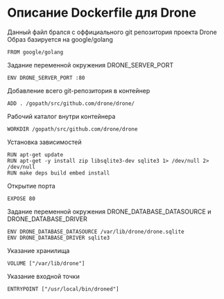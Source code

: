 # Описание Dockerfile для Drone
Данный файл брался c оффициального git репозитория проекта Drone
Образ базируется на google/golang
```
FROM google/golang
```
Задание переменной окружения DRONE_SERVER_PORT
```
ENV DRONE_SERVER_PORT :80
```
Добавление всего git-репозитория в контейнер
```
ADD . /gopath/src/github.com/drone/drone/
```
Рабочий каталог внутри контейнера
```
WORKDIR /gopath/src/github.com/drone/drone
```
Установка зависимостей
```
RUN apt-get update
RUN apt-get -y install zip libsqlite3-dev sqlite3 1> /dev/null 2> /dev/null
RUN make deps build embed install
```
Открытие порта
```
EXPOSE 80
```
Задание переменной окружения DRONE_DATABASE_DATASOURCE и DRONE_DATABASE_DRIVER
```
ENV DRONE_DATABASE_DATASOURCE /var/lib/drone/drone.sqlite
ENV DRONE_DATABASE_DRIVER sqlite3
```
Указание хранилища
```
VOLUME ["/var/lib/drone"]
```
Указание входной точки 
```
ENTRYPOINT ["/usr/local/bin/droned"]
```